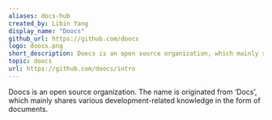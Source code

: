 ```yaml
---
aliases: docs-hub
created_by: Libin Yang
display_name: "Doocs"
github_url: https://github.com/doocs
logo: doocs.png
short_description: Doocs is an open source organization, which mainly shares various development-related knowledge in the form of documents.
topic: doocs
url: https://github.com/doocs/intro
---
```

Doocs is an open source organization. The name is originated from ‘Docs’, which mainly shares various development-related knowledge in the form of documents.